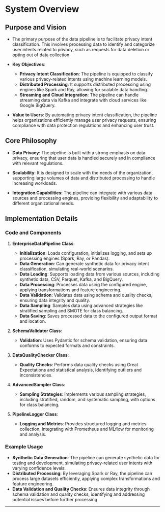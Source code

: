 # System Overview

## Purpose and Vision

- The primary purpose of the data pipeline is to facilitate privacy intent classification. This involves processing data to identify and categorize user intents related to privacy, such as requests for data deletion or opting out of data collection.

- **Key Objectives**:
  - **Privacy Intent Classification**: The pipeline is equipped to classify various privacy-related intents using machine learning models.
  - **Distributed Processing**: It supports distributed processing using engines like Spark and Ray, allowing for scalable data handling.
  - **Streaming and Cloud Integration**: The pipeline can handle streaming data via Kafka and integrate with cloud services like Google BigQuery.

- **Value to Users**: By automating privacy intent classification, the pipeline helps organizations efficiently manage user privacy requests, ensuring compliance with data protection regulations and enhancing user trust.

## Core Philosophy

- **Data Privacy**: The pipeline is built with a strong emphasis on data privacy, ensuring that user data is handled securely and in compliance with relevant regulations.

- **Scalability**: It is designed to scale with the needs of the organization, supporting large volumes of data and distributed processing to handle increasing workloads.

- **Integration Capabilities**: The pipeline can integrate with various data sources and processing engines, providing flexibility and adaptability to different organizational needs.

## Implementation Details

### Code and Components

1. **EnterpriseDataPipeline Class**:
   - **Initialization**: Loads configuration, initializes logging, and sets up processing engines (Spark, Ray, or Pandas).
   - **Data Generation**: Can generate synthetic data for privacy intent classification, simulating real-world scenarios.
   - **Data Loading**: Supports loading data from various sources, including synthetic data, CSV, Parquet, Kafka, and BigQuery.
   - **Data Processing**: Processes data using the configured engine, applying transformations and feature engineering.
   - **Data Validation**: Validates data using schema and quality checks, ensuring data integrity and quality.
   - **Data Sampling**: Samples data using advanced strategies like stratified sampling and SMOTE for class balancing.
   - **Data Saving**: Saves processed data to the configured output format and location.

2. **SchemaValidator Class**:
   - **Validation**: Uses Pydantic for schema validation, ensuring data conforms to expected formats and constraints.

3. **DataQualityChecker Class**:
   - **Quality Checks**: Performs data quality checks using Great Expectations and statistical analysis, identifying outliers and inconsistencies.

4. **AdvancedSampler Class**:
   - **Sampling Strategies**: Implements various sampling strategies, including stratified, random, and systematic sampling, with options for class balancing.

5. **PipelineLogger Class**:
   - **Logging and Metrics**: Provides structured logging and metrics collection, integrating with Prometheus and MLflow for monitoring and analysis.

### Example Usage

- **Synthetic Data Generation**: The pipeline can generate synthetic data for testing and development, simulating privacy-related user intents with varying confidence levels.
- **Distributed Processing**: By leveraging Spark or Ray, the pipeline can process large datasets efficiently, applying complex transformations and feature engineering.
- **Data Validation and Quality Checks**: Ensures data integrity through schema validation and quality checks, identifying and addressing potential issues before further processing.

---

 